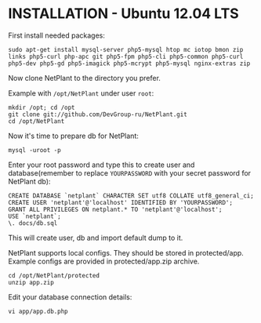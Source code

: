 INSTALLATION - Ubuntu 12.04 LTS
===============================

First install needed packages:

	sudo apt-get install mysql-server php5-mysql htop mc iotop bmon zip links php5-curl php-apc git php5-fpm php5-cli php5-common php5-curl php5-dev php5-gd php5-imagick php5-mcrypt php5-mysql nginx-extras zip

Now clone NetPlant to the directory you prefer.

Example with `/opt/NetPlant` under user `root`:

	mkdir /opt; cd /opt
	git clone git://github.com/DevGroup-ru/NetPlant.git
	cd /opt/NetPlant

Now it's time to prepare db for NetPlant:

	mysql -uroot -p

Enter your root password and type this to create user and database(remember to replace `YOURPASSWORD` with your secret password for NetPlant db):
	
	CREATE DATABASE `netplant` CHARACTER SET utf8 COLLATE utf8_general_ci;
	CREATE USER 'netplant'@'localhost' IDENTIFIED BY 'YOURPASSWORD';
	GRANT ALL PRIVILEGES ON netplant.* TO 'netplant'@'localhost';
	USE `netplant`;
	\. docs/db.sql

This will create user, db and import default dump to it.

NetPlant supports local configs. They should be stored in protected/app.
Example configs are provided in protected/app.zip archive.

	cd /opt/NetPlant/protected
	unzip app.zip

Edit your database connection details:
	
	vi app/app.db.php

